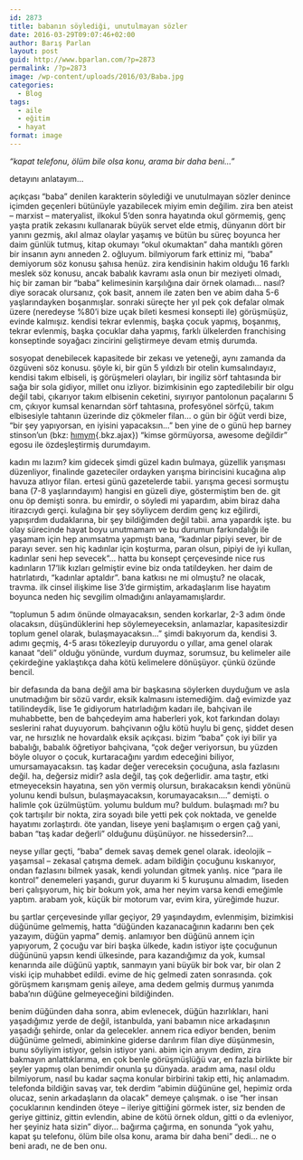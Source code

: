```yaml
---
id: 2873
title: babanın söylediği, unutulmayan sözler
date: 2016-03-29T09:07:46+02:00
author: Barış Parlan
layout: post
guid: http://www.bparlan.com/?p=2873
permalink: /?p=2873
image: /wp-content/uploads/2016/03/Baba.jpg
categories:
  - Blog
tags:
  - aile
  - eğitim
  - hayat
format: image
---
```

<div class="ttr_start">
</div>

_&#8220;kapat telefonu, ölüm bile olsa konu, arama bir daha beni&#8230;&#8221;_

detayını anlatayım&#8230;

açıkçası &#8220;baba&#8221; denilen karakterin söylediği ve unutulmayan sözler denince içimden geçenleri bütünüyle yazabilecek miyim emin değilim. zira ben ateist &#8211; marxist &#8211; materyalist, ilkokul 5&#8217;den sonra hayatında okul görmemiş, genç yaşta pratik zekasını kullanarak büyük servet elde etmiş, dünyanın dört bir yanını gezmiş, akıl almaz olaylar yaşamış ve bütün bu süreç boyunca her daim günlük tutmuş, kitap okumayı &#8220;okul okumaktan&#8221; daha mantıklı gören bir insanın aynı anneden 2. oğluyum. bilmiyorum fark ettiniz mi, &#8220;baba&#8221; demiyorum söz konusu şahısa henüz. zira kendisinin hakim olduğu 16 farklı meslek söz konusu, ancak babalık kavramı asla onun bir meziyeti olmadı, hiç bir zaman bir &#8220;baba&#8221; kelimesinin karşılığına dair örnek olamadı&#8230; nasıl? diye soracak olursanız, çok basit, annem ile zaten ben ve abim daha 5-6 yaşlarındayken boşanmışlar. sonraki süreçte her yıl pek çok defalar olmak üzere (neredeyse %80&#8217;i bize uçak bileti kesmesi konsepti ile) görüşmüşüz, evinde kalmışız. kendisi tekrar evlenmiş, başka çocuk yapmış, boşanmış, tekrar evlenmiş, başka çocuklar daha yapmış, farklı ülkelerden franchising konseptinde soyağacı zincirini geliştirmeye devam etmiş durumda.

sosyopat denebilecek kapasitede bir zekası ve yeteneği, aynı zamanda da özgüveni söz konusu. şöyle ki, bir gün 5 yıldızlı bir otelin kumsalındayız, kendisi takım elbiseli, iş görüşmeleri olayları, bir ingiliz sörf tahtasında bir sağa bir sola gidiyor, millet onu izliyor. bizimkisinin ego zaptedilebilir bir olgu değil tabi, çıkarıyor takım elbisenin ceketini, sıyırıyor pantolonun paçalarını 5 cm, çıkıyor kumsal kenarndan sörf tahtasına, profesyönel sörfçü, takım elbisesiyle tahtanın üzerinde diz çökmeler filan&#8230; o gün bir öğüt verdi bize, &#8220;bir şey yapıyorsan, en iyisini yapacaksın&#8230;&#8221; ben yine de o günü hep barney stinson&#8217;un (bkz: [hımym](https://tr.instela.com/himym--1365938 "hımym"){.bkz.ajax}) &#8220;kimse görmüyorsa, awesome değildir&#8221; egosu ile özdeşleştirmiş durumdayım.

kadın mı lazım? kim gidecek şimdi güzel kadın bulmaya, güzellik yarışması düzenliyor, finalinde gazeteciler ordayken yarışma birincisini kucağına alıp havuza atlıyor filan. ertesi günü gazetelerde tabii. yarışma gecesi sormuştu bana (7-8 yaşlarındayım) hangisi en güzeli diye, göstermiştim ben de. git onu öp demişti sonra. bu emirdir, o söyledi mi yapardım, abim biraz daha itirazcıydı gerçi. kulağına bir şey söyliycem derdim genç kız eğilirdi, yapışırdım dudaklarına, bir şey bildiğimden değil tabii. ama yapardık işte. bu olay sürecinde hayat boyu unutmamam ve bu durumun farkındalığı ile yaşamam için hep anımsatma yapmıştı bana, &#8220;kadınlar pipiyi sever, bir de parayı sever. sen hiç kadınlar için koşturma, paran olsun, pipiyi de iyi kullan, kadınlar seni hep sevecek&#8221;&#8230; hatta bu konsept çerçevesinde nice rus kadınların 17&#8217;lik kızları gelmiştir evine biz onda tatildeyken. her daim de hatırlatırdı, &#8220;kadınlar aptaldır&#8221;. bana katkısı ne mi olmuştu? ne olacak, travma. ilk cinsel ilişkime lise 3&#8217;de girmiştim, arkadaşlarım lise hayatım boyunca neden hiç sevgilim olmadığını anlayamamışlardır.

&#8220;toplumun 5 adım önünde olmayacaksın, senden korkarlar, 2-3 adım önde olacaksın, düşündüklerini hep söylemeyeceksin, anlamazlar, kapasitesizdir toplum genel olarak, bulaşmayacaksın&#8230;&#8221; şimdi bakıyorum da, kendisi 3. adımı geçmiş, 4-5 arası tökezleyip duruyordu o yıllar, ama genel olarak kanaat &#8220;deli&#8221; olduğu yönünde, vurdum duymaz, sorumsuz, bu kelimeler aile çekirdeğine yaklaştıkça daha kötü kelimelere dönüşüyor. çünkü özünde bencil.

bir defasında da bana değil ama bir başkasına söylerken duyduğum ve asla unutmadığım bir sözü vardır, eksik kalmasını istemediğim. dağ evimizde yaz tatilindeydik, lise 1e gidiyorum hatırladığım kadarı ile, bahçivan ile muhabbette, ben de bahçedeyim ama haberleri yok, kot farkından dolayı seslerini rahat duyuyorum. bahçivanın oğlu kötü huylu bi genç, şiddet desen var, ne hırsızlık ne hovardalık eksik açıkçası. bizim &#8220;baba&#8221; çok iyi bilir ya babalığı, babalık öğretiyor bahçivana, &#8220;çok değer veriyorsun, bu yüzden böyle oluyor o çocuk, kurtaracağını yardım edeceğini biliyor, umursamayacaksın. taş kadar değer vereceksin çocuğuna, asla fazlasını değil. ha, değersiz midir? asla değil, taş çok değerlidir. ama taştır, etki etmeyeceksin hayatına, sen yön vermiş olursun, bırakacaksın kendi yönünü yolunu kendi bulsun, bulaşmayacaksın, korumayacaksın&#8230;.&#8221; demişti. o halimle çok üzülmüştüm. yolumu buldum mu? buldum. bulaşmadı mı? bu çok tartışılır bir nokta, zira soyadı bile yetti pek çok noktada, ve genelde hayatımı zorlaştırdı. öte yandan, liseye yeni başlamışım o ergen çağ yani, baban &#8220;taş kadar değerli&#8221; olduğunu düşünüyor. ne hissedersin?&#8230;

neyse yıllar geçti, &#8220;baba&#8221; demek savaş demek genel olarak. ideolojik &#8211; yaşamsal &#8211; zekasal çatışma demek. adam bildiğin çocuğunu kıskanıyor, ondan fazlasını bilmek yasak, kendi yolundan gitmek yanlış. nice &#8220;para ile kontrol&#8221; denemeleri yaşandı, gurur duyarım ki 5 kuruşunu almadım, liseden beri çalışıyorum, hiç bir bokum yok, ama her neyim varsa kendi emeğimle yaptım. arabam yok, küçük bir motorum var, evim kira, yüreğimde huzur.

bu şartlar çerçevesinde yıllar geçiyor, 29 yaşındaydım, evlenmişim, bizimkisi düğünüme gelmemiş, hatta &#8220;düğünden kazanacağının kadarını ben çek yazayım, düğün yapma&#8221; demiş. anlamıyor ben düğünü annem için yapıyorum, 2 çocuğu var biri başka ülkede, kadın istiyor işte çocuğunun düğününü yapsın kendi ülkesinde, para kazandığımız da yok, kumsal kenarında aile düğünü yaptık, sanmayın yani büyük bir bok var, bir olan 2 viski içip muhabbet edildi. evime de hiç gelmedi zaten sonrasında. çok görüşmem karışmam geniş aileye, ama dedem gelmiş durmuş yanımda baba&#8217;nın düğüne gelmeyeceğini bildiğinden.

benim düğünden daha sonra, abim evlenecek, düğün hazırlıkları, hani yaşadığımız yerde de değil, istanbulda, yani babamın nice arkadaşının yaşadığı şehirde, onlar da gelecekler. annem rica ediyor benden, benim düğünüme gelmedi, abiminkine giderse darılırım filan diye düşünmesin, bunu söyliyim istiyor, gelsin istiyor yani. abim için arıyım dedim, zira bakmayın anlattıklarıma, en çok benle görüşmüşlüğü var, en fazla birlikte bir şeyler yapmış olan benimdir onunla şu dünyada. aradım ama, nasıl oldu bilmiyorum, nasıl bu kadar saçma konular birbirini takip etti, hiç anlamadım. telefonda bildiğin savaş var, tek derdim &#8220;abimin düğününe gel, hepimiz orda olucaz, senin arkadaşların da olacak&#8221; demeye çalışmak. o ise &#8220;her insan çocuklarının kendinden öteye &#8211; ileriye gittiğini görmek ister, siz benden de geriye gittiniz, gittin evlendin, abine de kötü örnek oldun, gitti o da evleniyor, her şeyiniz hata sizin&#8221; diyor&#8230; bağırma çağırma, en sonunda &#8220;yok yahu, kapat şu telefonu, ölüm bile olsa konu, arama bir daha beni&#8221; dedi&#8230; ne o beni aradı, ne de ben onu.

<div class="ttr_end">
</div>